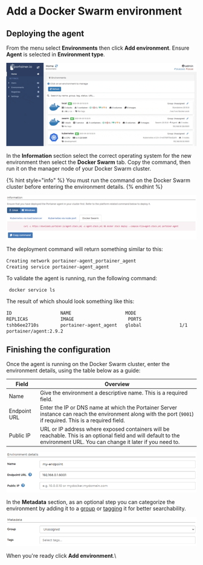 # Add a Docker Swarm environment

## Deploying the agent

From the menu select **Environments** then click **Add environment**. Ensure **Agent** is selected in **Environment type**.

![](../../../.gitbook/assets/2.9-environments-add-1.gif)

In the **Information** section select the correct operating system for the new environment then select the **Docker Swarm** tab. Copy the command, then run it on the manager node of your Docker Swarm cluster.

{% hint style="info" %}
You must run the command on the Docker Swarm cluster before entering the environment details.
{% endhint %}

![An example command for a Linux endpoint](../../../.gitbook/assets/install-agent-swarm-linux-2.png)

The deployment command will return something similar to this:

```
Creating network portainer-agent_portainer_agent
Creating service portainer-agent_agent
```

To validate the agent is running, run the following command:

```
 docker service ls
```

The result of which should look something like this:

```
ID                  NAME                    MODE                REPLICAS            IMAGE                    PORTS
tshb6ee2710s        portainer-agent_agent   global              1/1                 portainer/agent:2.9.2
```

## Finishing the configuration

Once the agent is running on the Docker Swarm cluster, enter the environment details, using the table below as a guide:

| Field        | Overview                                                                                                                                                                 |
| ------------ | ------------------------------------------------------------------------------------------------------------------------------------------------------------------------ |
| Name         | Give the environment a descriptive name. This is a required field.                                                                                                       |
| Endpoint URL | Enter the IP or DNS name at which the Portainer Server instance can reach the environment along with the port (`9001`) if required. This is a required field.            |
| Public IP    | URL or IP address where exposed containers will be reachable. This is an optional field and will default to the environment URL. You can change it later if you need to. |

![](../../../.gitbook/assets/install-agent-swarm-linux-3.png)

In the **Metadata** section, as an optional step you can categorize the environment by adding it to a [group](../groups.md) or [tagging](../tags.md) it for better searchability.

![](../../../.gitbook/assets/install-agent-swarm-linux-4.png)

When you're ready click **Add environment**.\\
